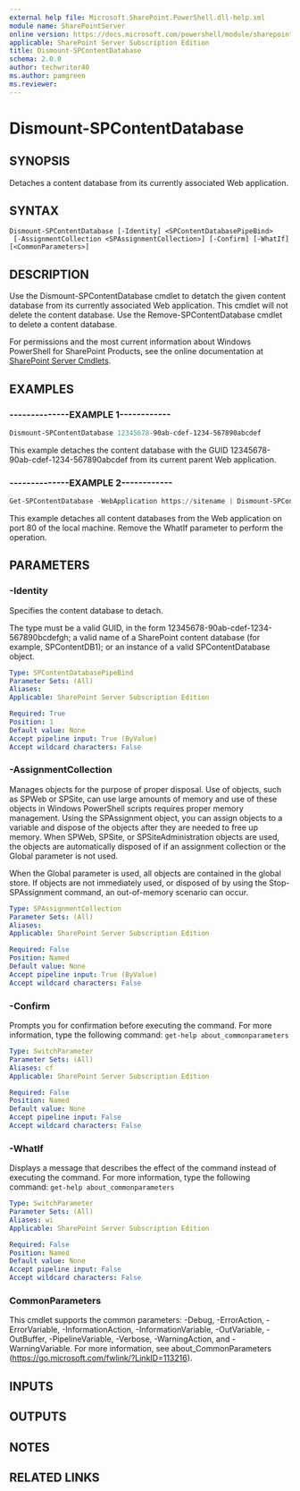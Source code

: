 ```yaml
---
external help file: Microsoft.SharePoint.PowerShell.dll-help.xml
module name: SharePointServer
online version: https://docs.microsoft.com/powershell/module/sharepoint-server/dismount-spcontentdatabase
applicable: SharePoint Server Subscription Edition
title: Dismount-SPContentDatabase
schema: 2.0.0
author: techwriter40
ms.author: pamgreen
ms.reviewer:
---
```


# Dismount-SPContentDatabase

## SYNOPSIS

Detaches a content database from its currently associated Web application.



## SYNTAX

```
Dismount-SPContentDatabase [-Identity] <SPContentDatabasePipeBind>
 [-AssignmentCollection <SPAssignmentCollection>] [-Confirm] [-WhatIf] [<CommonParameters>]
```

## DESCRIPTION
Use the Dismount-SPContentDatabase cmdlet to detatch the given content database from its currently associated Web application.
This cmdlet will not delete the content database.
Use the Remove-SPContentDatabase cmdlet to delete a content database.

For permissions and the most current information about Windows PowerShell for SharePoint Products, see the online documentation at [SharePoint Server Cmdlets](https://docs.microsoft.com/powershell/sharepoint/sharepoint-server/sharepoint-server-cmdlets).

## EXAMPLES

### --------------EXAMPLE 1------------ 
```powershell
Dismount-SPContentDatabase 12345678-90ab-cdef-1234-567890abcdef
```

This example detaches the content database with the GUID 12345678-90ab-cdef-1234-567890abcdef from its current parent Web application.

### --------------EXAMPLE 2------------ 
```powershell
Get-SPContentDatabase -WebApplication https://sitename | Dismount-SPContentDatabase -WhatIf
```

This example detaches all content databases from the Web application on port 80 of the local machine.
Remove the WhatIf parameter to perform the operation.

## PARAMETERS

### -Identity
Specifies the content database to detach.

The type must be a valid GUID, in the form 12345678-90ab-cdef-1234-567890bcdefgh; a valid name of a SharePoint content database (for example, SPContentDB1); or an instance of a valid SPContentDatabase object.

```yaml
Type: SPContentDatabasePipeBind
Parameter Sets: (All)
Aliases: 
Applicable: SharePoint Server Subscription Edition

Required: True
Position: 1
Default value: None
Accept pipeline input: True (ByValue)
Accept wildcard characters: False
```

### -AssignmentCollection
Manages objects for the purpose of proper disposal.
Use of objects, such as SPWeb or SPSite, can use large amounts of memory and use of these objects in Windows PowerShell scripts requires proper memory management.
Using the SPAssignment object, you can assign objects to a variable and dispose of the objects after they are needed to free up memory.
When SPWeb, SPSite, or SPSiteAdministration objects are used, the objects are automatically disposed of if an assignment collection or the Global parameter is not used.

When the Global parameter is used, all objects are contained in the global store.
If objects are not immediately used, or disposed of by using the Stop-SPAssignment command, an out-of-memory scenario can occur.

```yaml
Type: SPAssignmentCollection
Parameter Sets: (All)
Aliases: 
Applicable: SharePoint Server Subscription Edition

Required: False
Position: Named
Default value: None
Accept pipeline input: True (ByValue)
Accept wildcard characters: False
```

### -Confirm
Prompts you for confirmation before executing the command.
For more information, type the following command: `get-help about_commonparameters`

```yaml
Type: SwitchParameter
Parameter Sets: (All)
Aliases: cf
Applicable: SharePoint Server Subscription Edition

Required: False
Position: Named
Default value: None
Accept pipeline input: False
Accept wildcard characters: False
```

### -WhatIf
Displays a message that describes the effect of the command instead of executing the command.
For more information, type the following command: `get-help about_commonparameters`

```yaml
Type: SwitchParameter
Parameter Sets: (All)
Aliases: wi
Applicable: SharePoint Server Subscription Edition

Required: False
Position: Named
Default value: None
Accept pipeline input: False
Accept wildcard characters: False
```

### CommonParameters
This cmdlet supports the common parameters: -Debug, -ErrorAction, -ErrorVariable, -InformationAction, -InformationVariable, -OutVariable, -OutBuffer, -PipelineVariable, -Verbose, -WarningAction, and -WarningVariable. For more information, see about_CommonParameters (https://go.microsoft.com/fwlink/?LinkID=113216).

## INPUTS

## OUTPUTS

## NOTES

## RELATED LINKS

